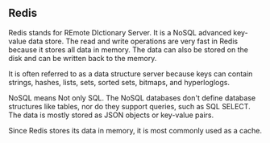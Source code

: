 ## Redis 
Redis stands for REmote DIctionary Server. It is a NoSQL advanced key-value data store. The read and write operations are very fast in Redis because it stores all data in memory. The data can also be stored on the disk and can be written back to the memory.

It is often referred to as a data structure server because keys can contain strings, hashes, lists, sets, sorted sets, bitmaps, and hyperloglogs.

NoSQL means Not only SQL. The NoSQL databases don't define database structures like tables, nor do they support queries, such as SQL SELECT. The data is mostly stored as JSON objects or key-value pairs.

Since Redis stores its data in memory, it is most commonly used as a cache. 